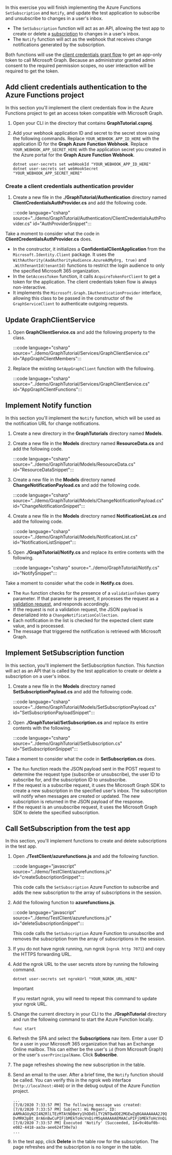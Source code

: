 <!-- markdownlint-disable MD002 MD041 -->

In this exercise you will finish implementing the Azure Functions `SetSubscription` and `Notify`, and update the test application to subscribe and unsubscribe to changes in a user's inbox.

- The `SetSubscription` function will act as an API, allowing the test app to create or delete a [subscription](https://docs.microsoft.com/graph/webhooks) to changes in a user's inbox.
- The `Notify` function will act as the webhook that receives change notifications generated by the subscription.

Both functions will use the [client credentials grant flow](https://docs.microsoft.com/azure/active-directory/develop/v2-oauth2-client-creds-grant-flow) to get an app-only token to call Microsoft Graph. Because an administrator granted admin consent to the required permission scopes, no user interaction will be required to get the token.

## Add client credentials authentication to the Azure Functions project

In this section you'll implement the client credentials flow in the Azure Functions project to get an access token compatible with Microsoft Graph.

1. Open your CLI in the directory that contains **GraphTutorial.csproj**.

1. Add your webhook application ID and secret to the secret store using the following commands. Replace `YOUR_WEBHOOK_APP_ID_HERE` with the application ID for the **Graph Azure Function Webhook**. Replace `YOUR_WEBHOOK_APP_SECRET_HERE` with the application secret you created in the Azure portal for the **Graph Azure Function Webhook**.

    ```Shell
    dotnet user-secrets set webHookId "YOUR_WEBHOOK_APP_ID_HERE"
    dotnet user-secrets set webHookSecret "YOUR_WEBHOOK_APP_SECRET_HERE"
    ```

### Create a client credentials authentication provider

1. Create a new file in the **./GraphTutorial/Authentication** directory named **ClientCredentialsAuthProvider.cs** and add the following code.

    :::code language="csharp" source="../demo/GraphTutorial/Authentication/ClientCredentialsAuthProvider.cs" id="AuthProviderSnippet":::

Take a moment to consider what the code in **ClientCredentialsAuthProvider.cs** does.

- In the constructor, it initializes a **ConfidentialClientApplication** from the `Microsoft.Identity.Client` package. It uses the `WithAuthority(AadAuthorityAudience.AzureAdMyOrg, true)` and `.WithTenantId(tenantId)` functions to restrict the login audience to only the specified Microsoft 365 organization.
- In the `GetAccessToken` function, it calls `AcquireTokenForClient` to get a token for the application. The client credentials token flow is always non-interactive.
- It implements the `Microsoft.Graph.IAuthenticationProvider` interface, allowing this class to be passed in the constructor of the `GraphServiceClient` to authenticate outgoing requests.

## Update GraphClientService

1. Open **GraphClientService.cs** and add the following property to the class.

    :::code language="csharp" source="../demo/GraphTutorial/Services/GraphClientService.cs" id="AppGraphClientMembers":::

1. Replace the existing `GetAppGraphClient` function with the following.

    :::code language="csharp" source="../demo/GraphTutorial/Services/GraphClientService.cs" id="AppGraphClientFunctions":::

## Implement Notify function

In this section you'll implement the `Notify` function, which will be used as the notification URL for change notifications.

1. Create a new directory in the **GraphTutorials** directory named **Models**.

1. Create a new file in the **Models** directory named **ResourceData.cs** and add the following code.

    :::code language="csharp" source="../demo/GraphTutorial/Models/ResourceData.cs" id="ResourceDataSnippet":::

1. Create a new file in the **Models** directory named **ChangeNotificationPayload.cs** and add the following code.

    :::code language="csharp" source="../demo/GraphTutorial/Models/ChangeNotificationPayload.cs" id="ChangeNotificationSnippet":::

1. Create a new file in the **Models** directory named **NotificationList.cs** and add the following code.

    :::code language="csharp" source="../demo/GraphTutorial/Models/NotificationList.cs" id="NotificationListSnippet":::

1. Open **./GraphTutorial/Notify.cs** and replace its entire contents with the following.

    :::code language="csharp" source="../demo/GraphTutorial/Notify.cs" id="NotifySnippet":::

Take a moment to consider what the code in **Notify.cs** does.

- The `Run` function checks for the presence of a `validationToken` query parameter. If that parameter is present, it processes the request as a [validation request](https://docs.microsoft.com/graph/webhooks#notification-endpoint-validation), and responds accordingly.
- If the request is not a validation request, the JSON payload is deserialized into a `ChangeNotificationCollection`.
- Each notification in the list is checked for the expected client state value, and is processed.
- The message that triggered the notification is retrieved with Microsoft Graph.

## Implement SetSubscription function

In this section, you'll implement the SetSubscription function. This function will act as an API that is called by the test application to create or delete a subscription on a user's inbox.

1. Create a new file in the **Models** directory named **SetSubscriptionPayload.cs** and add the following code.

    :::code language="csharp" source="../demo/GraphTutorial/Models/SetSubscriptionPayload.cs" id="SetSubscriptionPayloadSnippet":::

1. Open **./GraphTutorial/SetSubscription.cs** and replace its entire contents with the following.

    :::code language="csharp" source="../demo/GraphTutorial/SetSubscription.cs" id="SetSubscriptionSnippet":::

Take a moment to consider what the code in **SetSubscription.cs** does.

- The `Run` function reads the JSON payload sent in the POST request to determine the request type (subscribe or unsubscribe), the user ID to subscribe for, and the subscription ID to unsubscribe.
- If the request is a subscribe request, it uses the Microsoft Graph SDK to create a new subscription in the specified user's inbox. The subscription will notify when messages are created or updated. The new subscription is returned in the JSON payload of the response.
- If the request is an unsubscribe request, it uses the Microsoft Graph SDK to delete the specified subscription.

## Call SetSubscription from the test app

In this section, you'll implement functions to create and delete subscriptions in the test app.

1. Open **./TestClient/azurefunctions.js** and add the following function.

    :::code language="javascript" source="../demo/TestClient/azurefunctions.js" id="createSubscriptionSnippet":::

    This code calls the `SetSubscription` Azure Function to subscribe and adds the new subscription to the array of subscriptions in the session.

1. Add the following function to **azurefunctions.js**.

    :::code language="javascript" source="../demo/TestClient/azurefunctions.js" id="deleteSubscriptionSnippet":::

    This code calls the `SetSubscription` Azure Function to unsubscribe and removes the subscription from the array of subscriptions in the session.

1. If you do not have ngrok running, run ngrok (`ngrok http 7071`) and copy the HTTPS forwarding URL.

1. Add the ngrok URL to the user secrets store by running the following command.

    ```Shell
    dotnet user-secrets set ngrokUrl "YOUR_NGROK_URL_HERE"
    ```

    > [!IMPORTANT]
    > If you restart ngrok, you will need to repeat this command to update your ngrok URL.

1. Change the current directory in your CLI to the **./GraphTutorial** directory and run the following command to start the Azure Function locally.

    ```Shell
    func start
    ```

1. Refresh the SPA and select the **Subscriptions** nav item. Enter a user ID for a user in your Microsoft 365 organization that has an Exchange Online mailbox. This can either be the user's `id` (from Microsoft Graph) or the user's `userPrincipalName`. Click **Subscribe**.

1. The page refreshes showing the new subscription in the table.

1. Send an email to the user. After a brief time, the `Notify` function should be called. You can verify this in the ngrok web interface (`http://localhost:4040`) or in the debug output of the Azure Function project.

    ```Shell
    ...
    [7/8/2020 7:33:57 PM] The following message was created:
    [7/8/2020 7:33:57 PM] Subject: Hi Megan!, ID: AAMkAGUyN2I4N2RlLTEzMTAtNDBmYy1hODdlLTY2NTQwODE2MGEwZgBGAAAAAAA2J9QH-DvMRK3pBt_8rA6nBwCuPIFjbMEkToHcVnQirM5qAAAAAAEMAACuPIFjbMEkToHcVnQirM5qAACHmpAsAAA=
    [7/8/2020 7:33:57 PM] Executed 'Notify' (Succeeded, Id=9c40af0b-e082-4418-aa3a-aee624f30e7a)
    ...
    ```

1. In the test app, click **Delete** in the table row for the subscription. The page refreshes and the subscription is no longer in the table.
